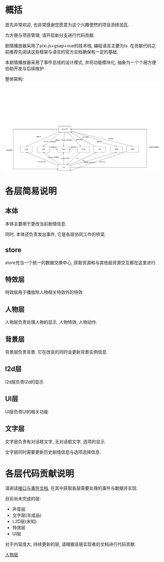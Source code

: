 # 概括
首先非常欢迎, 也非常感谢您愿意为这个兴趣使然的项目添砖加瓦.

为方便与项目管理, 请开启新分支进行代码贡献.

剧情播放器采用了pixi.js+gsap+vue的技术栈, 编程语言主要为ts. 在贡献代码之前推荐先阅读这些框架与语言的官方文档确保有一定的基础.

本剧情播放器采用了事件总线的设计模式, 并将功能模块化, 抽象为一个个层方便协助开发与后续维护.

整体架构:
![baPlayer](./img/player.png)
# 各层简易说明
## 本体
本体主要用于更改当前剧情信息.

同时, 本体还负责发出事件, 它是各层协同工作的桥梁.
## store
store充当一个统一的数据交换中心, 获取资源和与其他层资源交互都在这里进行.
## 特效层

特效层用于播放除人物相关特效外的特效
## 人物层

人物层负责处理人物的显示, 人物特效, 人物动作.

## 背景层

背景层负责背景. 它在改变的同时会更新背景实例信息.

## l2d层
l2d层负责l2d的显示
## UI层

UI层负责UI的相关功能
## 文字层

文字层负责有对话框文字, 无对话框文字, 选项的显示.

文字层同时需要更新历史剧情信息与选项选择信息.


# 各层代码贡献说明
请阅读[接口与事件文档](./layers.md), 在其中获取各层需要处理的事件与数据并实现.

目前尚未完成的层:
- 声音层
- 文字层(半成品)
- L2D层(未知)
- 特效层
- UI层

对于内容庞大, 持续更新的层, 请根据该层实现者的文档进行代码贡献.

[人物层](./layers/characterLayer.md)